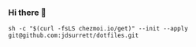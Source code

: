 ### Hi there 👋

```shell
sh -c "$(curl -fsLS chezmoi.io/get)" --init --apply git@github.com:jdsurrett/dotfiles.git
```
